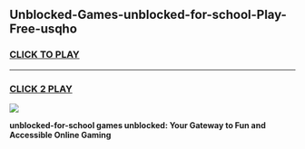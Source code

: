 
## Unblocked-Games-unblocked-for-school-Play-Free-usqho
<h3>
<a href="https://premium76.site?title=unblocked-for-school&ref=18A1">CLICK TO PLAY</a></h3>
<hr>

<h3>
<a href="https://premium76.site?title=unblocked-for-school&ref=18A1">CLICK 2 PLAY</a>
  
</h3>

<a href="https://premium76.site?title=unblocked-for-school&ref=18A1"><img src="https://clearcache.store/games.png"></a>


**unblocked-for-school games unblocked: Your Gateway to Fun and Accessible Online Gaming**
